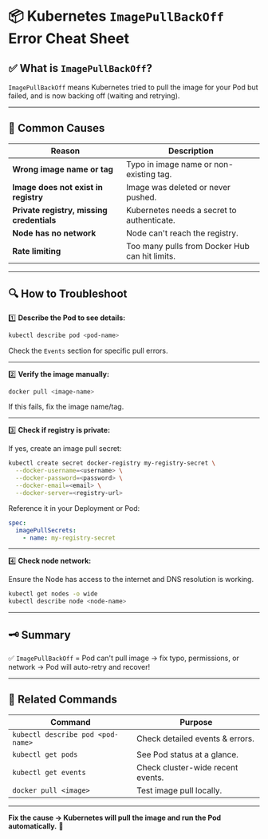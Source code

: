 # 📦 Kubernetes `ImagePullBackOff` Error Cheat Sheet

## ✅ What is `ImagePullBackOff`?

`ImagePullBackOff` means Kubernetes tried to pull the image for your Pod but failed, and is now backing off (waiting and retrying).

---

## 🔑 Common Causes

| Reason                                    | Description                                    |
| ----------------------------------------- | ---------------------------------------------- |
| **Wrong image name or tag**               | Typo in image name or non-existing tag.        |
| **Image does not exist in registry**      | Image was deleted or never pushed.             |
| **Private registry, missing credentials** | Kubernetes needs a secret to authenticate.     |
| **Node has no network**                   | Node can't reach the registry.                 |
| **Rate limiting**                         | Too many pulls from Docker Hub can hit limits. |

---

## 🔍 How to Troubleshoot

1️⃣ **Describe the Pod to see details:**

```bash
kubectl describe pod <pod-name>
```

Check the `Events` section for specific pull errors.

---

2️⃣ **Verify the image manually:**

```bash
docker pull <image-name>
```

If this fails, fix the image name/tag.

---

3️⃣ **Check if registry is private:**

If yes, create an image pull secret:

```bash
kubectl create secret docker-registry my-registry-secret \
  --docker-username=<username> \
  --docker-password=<password> \
  --docker-email=<email> \
  --docker-server=<registry-url>
```

Reference it in your Deployment or Pod:

```yaml
spec:
  imagePullSecrets:
    - name: my-registry-secret
```

---

4️⃣ **Check node network:**

Ensure the Node has access to the internet and DNS resolution is working.

```bash
kubectl get nodes -o wide
kubectl describe node <node-name>
```

---

## 🗝️ Summary

✅ `ImagePullBackOff` = Pod can't pull image → fix typo, permissions, or network → Pod will auto-retry and recover!

---

## 📌 Related Commands

| Command                           | Purpose                           |
| --------------------------------- | --------------------------------- |
| `kubectl describe pod <pod-name>` | Check detailed events & errors.   |
| `kubectl get pods`                | See Pod status at a glance.       |
| `kubectl get events`              | Check cluster-wide recent events. |
| `docker pull <image>`             | Test image pull locally.          |

---

**Fix the cause → Kubernetes will pull the image and run the Pod automatically.** 🚀
